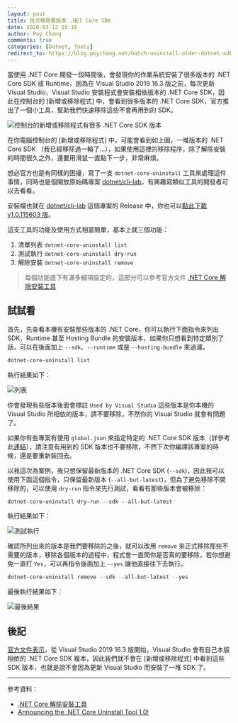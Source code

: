 ```yaml
---
layout: post
title: 批次移除舊版本 .NET Core SDK
date: 2020-03-12 15:16
author: Poy Chang
comments: true
categories: [Dotnet, Tools]
redirect_to: https://blog.poychang.net/batch-uninstall-older-dotnet-sdk-version/
---
```


當使用 .NET Core 開發一段時間後，會發現你的作業系統安裝了很多版本的 .NET Core SDK 或 Runtime，因為在 Visual Studio 2019 16.3 版之前，每次更新 Visual Studio，Visual Studio 安裝程式會安裝相依版本的 .NET Core SDK，因此在控制台的 [新增或移除程式] 中，會看到很多版本的 .NET Core SDK，官方推出了一個小工具，幫助我們快速移除這些不會再用到的 SDK。

![控制台的新增或移除程式有很多 .NET Core SDK 版本](https://i.imgur.com/mMkkuiV.png)

在你電腦控制台的 [新增或移除程式] 中，可能會看到如上圖，一堆版本的 .NET Core SDK （我已經移除過一輪了...），如果使用這裡的移除程序，除了解除安裝的時間很久之外，還要用滑鼠一直點下一步，非常麻煩。

想必官方也是有同樣的困擾，寫了一支 `dotnet-core-uninstall` 工具來處理這件事情，同時也是個開放原始碼專案 [dotnet/cli-lab](https://github.com/dotnet/cli-lab)，有興趣寫類似工具的開發者可以去看看。

安裝檔也就在 [dotnet/cli-lab](https://github.com/dotnet/cli-lab) 這個專案的 Release 中，你也可以[點此下載 v1.0.115603 版](https://github.com/dotnet/cli-lab/releases/download/1.0.115603/dotnet-core-uninstall-1.0.115603.msi)。

這支工具的功能及使用方式相當簡單，基本上就三個功能：

1. 清單列表 `dotnet-core-uninstall list`
2. 測試執行 `dotnet-core-uninstall dry-run`
3. 解除安裝 `dotnet-core-uninstall remove`

>每個功能底下有滿多細項設定的，這部分可以參考官方文件 [.NET Core 解除安裝工具](https://docs.microsoft.com/zh-tw/dotnet/core/additional-tools/uninstall-tool)

## 試試看

首先，先查看本機有安裝那些版本的 .NET Core，你可以執行下面指令來列出 SDK、Runtime 甚至 Hosting Bundle 的安裝版本，如果你只想看到特定類別了話，可以在後面加上 `--sdk`、`--runtime` 或是 `--hosting-bundle` 來過濾。

```ps1
dotnet-core-uninstall list
```

執行結果如下：

![列表](https://i.imgur.com/Uv9GEfR.png)

你會發現有些版本後面會標註 `Used by Visual Studio` 這些版本是你本機的 Visual Studio 所相依的版本，請不要移除，不然你的 Visual Studio 就會有問題了。

如果你有些專案有使用 `global.json` 來指定特定的 .NET Core SDK 版本（詳參考此[連結](https://docs.microsoft.com/zh-tw/dotnet/core/tools/global-json?tabs=netcore3x)），請注意有用到的 SDK 版本也不要移除，不然下次你編譯該專案的時候，還是要重新裝回去。

以我這次為案例，我只想保留最新版本的 .NET Core SDK (`--sdk`)，因此我可以使用下面這個指令，只保留最新版本 (`--all-but-latest`)，但為了避免移除不開移除的，可以使用 `dry-run` 指令來先行測試，看看有那些版本會被移除：

```ps1
dotnet-core-uninstall dry-run --sdk --all-but-latest
```

執行結果如下：

![測試執行](https://i.imgur.com/QriMXbQ.png)

確認所列出來的版本是我們要移除的之後，就可以改用 `remove` 來正式移除那些不需要的版本，移除各個版本的過程中，程式會一直問你是否真的要移除，若你想避免一直打 `Yes`，可以再指令後面加上 `--yes` 讓他直接往下去執行。

```ps1
dotnet-core-uninstall remove --sdk --all-but-latest --yes
```

最後執行結果如下：

![最後結果](https://i.imgur.com/GwOypkH.png)

## 後記

[官方文件表示](https://docs.microsoft.com/en-us/dotnet/core/versions/remove-runtime-sdk-versions)，從 Visual Studio 2019 16.3 版開始，Visual Studio 會有自己本版相依的 .NET Core SDK 複本，因此我們就不會在 [新增或移除程式] 中看到這些 SDK 版本，也就是說不會因為更新 Visual Studio 而安裝了一堆 SDK 了。

----------

參考資料：

* [.NET Core 解除安裝工具](https://docs.microsoft.com/zh-tw/dotnet/core/additional-tools/uninstall-tool)
* [Announcing the .NET Core Uninstall Tool 1.0!](https://devblogs.microsoft.com/dotnet/announcing-the-net-core-uninstall-tool-1-0/)
